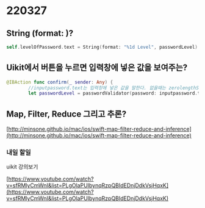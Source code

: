 # 220327

## String (format: )?

```swift
self.levelOfPassword.text = String(format: "%1d Level", passwordLevel)
```

## Uikit에서 버튼을 누르면 입력창에 넣은 값을 보여주는?

```swift
@IBAction func confirm(_ sender: Any) {
        //inputpassword.text는 입력창에 넣은 값을 말한다. 없을때는 zerolengthString이다.
        let passwordLevel = passwordValidator(password: inputpassword.text ?? "")
```

## ****Map, Filter, Reduce 그리고 추론?****

[http://minsone.github.io/mac/ios/swift-map-filter-reduce-and-inference](http://minsone.github.io/mac/ios/swift-map-filter-reduce-and-inference)

### 내일 할일

uikit 강의보기

[https://www.youtube.com/watch?v=sfRMlyCmWnI&list=PLgOlaPUIbynqRzpQBIdEDnjDdkVsjHqxK](https://www.youtube.com/watch?v=sfRMlyCmWnI&list=PLgOlaPUIbynqRzpQBIdEDnjDdkVsjHqxK)